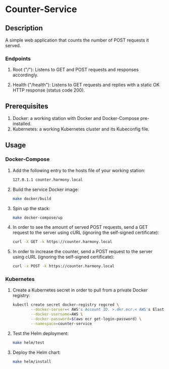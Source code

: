 # Counter-Service

## Description

A simple web application that counts the number of POST requests it served.

### Endpoints

1. Root ("/"): Listens to GET and POST requests and responses accordingly.

2. Health ("/health"): Listens to GET requests and replies with a static OK HTTP response (status code 200).

## Prerequisites

1. Docker: a working station with Docker and Docker-Compose pre-installed.
2. Kubernetes: a working Kubernetes cluster and its Kubeconfig file.

## Usage

### Docker-Compose

1. Add the following entry to the hosts file of your working station:

   ```txt
   127.0.1.1 counter.harmony.local
   ```

2. Build the service Docker image:

   ```bash
   make docker/build
   ```

3. Spin up the stack:

   ```bash
   make docker-compose/up
   ```

4. In order to see the amount of served POST requests, send a GET request to the server using cURL (ignoring the self-signed certificate):

   ```bash
   curl -X GET -k https://counter.harmony.local
   ```

5. In order to increase the counter, send a POST request to the server using cURL (ignoring the self-signed certificate):

   ```bash
   curl -x POST -k https://counter.harmony.local
   ```

### Kubernetes

1. Create a Kubernetes secret in order to pull from a private Docker registry:

   ```bash
   kubectl create secret docker-registry regcred \
           --docker-server=< AWS's Account ID. >.dkr.ecr.< AWS's Elastic Container Registry region. >.amazonaws.com \
           --docker-username=AWS \
           --docker-password=$(aws ecr get-login-password) \
           --namespace=counter-service
   ```

1. Test the Helm deployment:

   ```bash
   make helm/test
   ```

2. Deploy the Helm chart:
   ```bash
   make helm/install
   ```
